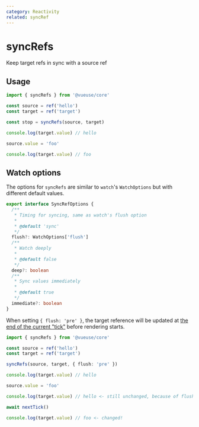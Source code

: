 ```yaml
---
category: Reactivity
related: syncRef
---
```


# syncRefs

Keep target refs in sync with a source ref

## Usage

```ts
import { syncRefs } from '@vueuse/core'

const source = ref('hello')
const target = ref('target')

const stop = syncRefs(source, target)

console.log(target.value) // hello

source.value = 'foo'

console.log(target.value) // foo
```

## Watch options

The options for `syncRefs` are similar to `watch`'s `WatchOptions` but with different default values.

```ts
export interface SyncRefOptions {
  /**
   * Timing for syncing, same as watch's flush option
   *
   * @default 'sync'
   */
  flush?: WatchOptions['flush']
  /**
   * Watch deeply
   *
   * @default false
   */
  deep?: boolean
  /**
   * Sync values immediately
   *
   * @default true
   */
  immediate?: boolean
}
```

When setting `{ flush: 'pre' }`, the target reference will be updated at [the end of the current "tick"](https://vuejs.org/guide/essentials/watchers.html#callback-flush-timing) before rendering starts.

```ts
import { syncRefs } from '@vueuse/core'

const source = ref('hello')
const target = ref('target')

syncRefs(source, target, { flush: 'pre' })

console.log(target.value) // hello

source.value = 'foo'

console.log(target.value) // hello <- still unchanged, because of flush 'pre'

await nextTick()

console.log(target.value) // foo <- changed!
```
